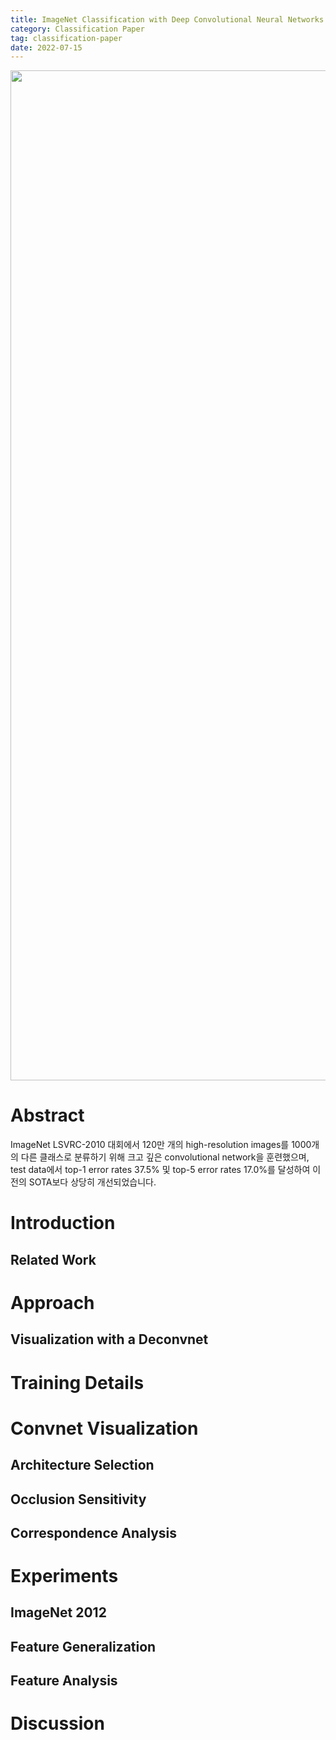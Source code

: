 ```yaml
---
title: ImageNet Classification with Deep Convolutional Neural Networks
category: Classification Paper
tag: classification-paper
date: 2022-07-15
---     
```



<p align="center">
<img width="1616" alt="image" src="https://user-images.githubusercontent.com/77891754/179626161-b8f78d03-a3cb-44ce-b843-7c8f7ff7c06d.png">
</p>





# Abstract

ImageNet LSVRC-2010 대회에서 120만 개의 high-resolution images를 1000개의 다른 클래스로 분류하기 위해 크고 깊은 convolutional network을 훈련했으며, test data에서 top-1 error rates 37.5% 및 top-5 error rates 17.0%를 달성하여 이전의 SOTA보다 상당히 개선되었습니다.



# Introduction
## Related Work

# Approach
## Visualization with a Deconvnet

# Training Details

# Convnet Visualization
## Architecture Selection
## Occlusion Sensitivity
## Correspondence Analysis

# Experiments

## ImageNet 2012
## Feature Generalization
## Feature Analysis


# Discussion